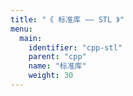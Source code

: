 ```yaml
---
title: "《 标准库 —— STL 》"
menu:
  main:
    identifier: "cpp-stl"
    parent: "cpp"
    name: "标准库"
    weight: 30
---
```

